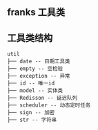 ## franks 工具类


## 工具类结构
``` 
util
├── date -- 日期工具类
├── empty -- 空检验
├── exception -- 异常
├── id -- 唯一id
├── model -- 实体类
├── Redisson -- 延迟队列
├── scheduler -- 动态定时任务
├── sign -- 加密
├── str -- 字符串
```
